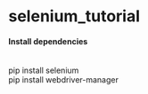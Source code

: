 # selenium_tutorial

#### Install dependencies
<br>pip install selenium
<br>pip install webdriver-manager
